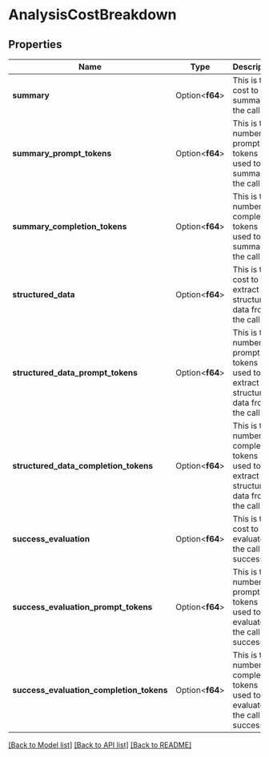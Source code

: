 # AnalysisCostBreakdown

## Properties

Name | Type | Description | Notes
------------ | ------------- | ------------- | -------------
**summary** | Option<**f64**> | This is the cost to summarize the call. | [optional]
**summary_prompt_tokens** | Option<**f64**> | This is the number of prompt tokens used to summarize the call. | [optional]
**summary_completion_tokens** | Option<**f64**> | This is the number of completion tokens used to summarize the call. | [optional]
**structured_data** | Option<**f64**> | This is the cost to extract structured data from the call. | [optional]
**structured_data_prompt_tokens** | Option<**f64**> | This is the number of prompt tokens used to extract structured data from the call. | [optional]
**structured_data_completion_tokens** | Option<**f64**> | This is the number of completion tokens used to extract structured data from the call. | [optional]
**success_evaluation** | Option<**f64**> | This is the cost to evaluate if the call was successful. | [optional]
**success_evaluation_prompt_tokens** | Option<**f64**> | This is the number of prompt tokens used to evaluate if the call was successful. | [optional]
**success_evaluation_completion_tokens** | Option<**f64**> | This is the number of completion tokens used to evaluate if the call was successful. | [optional]

[[Back to Model list]](../README.md#documentation-for-models) [[Back to API list]](../README.md#documentation-for-api-endpoints) [[Back to README]](../README.md)


